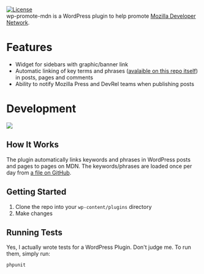 [![License](https://img.shields.io/badge/License-GPL%20v2-blue.svg)](https://img.shields.io/badge/License-GPL%20v2-blue.svg)  
wp-promote-mdn is a WordPress plugin to help promote [Mozilla Developer Network](https://developer.mozilla.org).

Features
========

* Widget for sidebars with graphic/banner link
* Automatic linking of key terms and phrases ([avalaible on this repo
  itself](https://raw.githubusercontent.com/mdn/wp-promote-mdn/def-list/terms.txt
)) in posts, pages and comments
* Ability to notify Mozilla Press and DevRel teams when publishing posts

Development
===========

[<img src="https://travis-ci.org/mdn/wp-promote-mdn.png?branch=master"/>](http://travis-ci.org/#!/mdn/wp-promote-mdn)

How It Works
------------

The plugin automatically links keywords and phrases in WordPress posts and
pages to pages on MDN. The keywords/phrases are loaded once per day from [a
file on GitHub](https://raw.githubusercontent.com/mdn/wp-promote-mdn/def-list/terms.txt).

Getting Started
---------------

1. Clone the repo into your `wp-content/plugins` directory
2. Make changes

Running Tests
-------------

Yes, I actually wrote tests for a WordPress Plugin. Don't judge me. To run
them, simply run:

    phpunit
 
